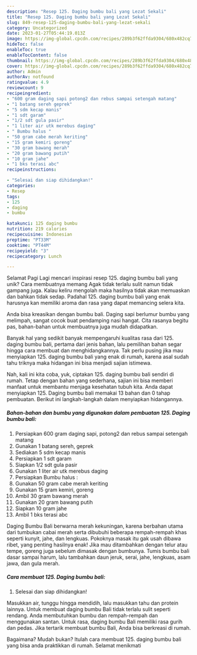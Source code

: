 ```yaml
---
description: "Resep 125. Daging bumbu bali yang Lezat Sekali"
title: "Resep 125. Daging bumbu bali yang Lezat Sekali"
slug: 849-resep-125-daging-bumbu-bali-yang-lezat-sekali
category: Uncategorized
date: 2023-01-27T05:44:19.013Z
image: https://img-global.cpcdn.com/recipes/289b3f62ffda9304/680x482cq70/125-daging-bumbu-bali-foto-resep-utama.jpg
hideToc: false
enableToc: true
enableTocContent: false
thumbnail: https://img-global.cpcdn.com/recipes/289b3f62ffda9304/680x482cq70/125-daging-bumbu-bali-foto-resep-utama.jpg
cover: https://img-global.cpcdn.com/recipes/289b3f62ffda9304/680x482cq70/125-daging-bumbu-bali-foto-resep-utama.jpg
author: Admin
authorAv: notfound
ratingvalue: 4.9
reviewcount: 9
recipeingredient:
- "600 gram daging sapi potong2 dan rebus sampai setengah matang"
- "1 batang sereh geprek"
- "5 sdm kecap manis"
- "1 sdt garam"
- "1/2 sdt gula pasir"
- "1 liter air utk merebus daging"
- " Bumbu halus "
- "50 gram cabe merah keriting"
- "15 gram kemiri goreng"
- "30 gram bawang merah"
- "20 gram bawang putih"
- "10 gram jahe"
- "1 bks terasi abc"
recipeinstructions:

- "Selesai dan siap dihidangkan!"
categories:
- Resep
tags:
- 125
- daging
- bumbu

katakunci: 125 daging bumbu 
nutrition: 219 calories
recipecuisine: Indonesian
preptime: "PT33M"
cooktime: "PT44M"
recipeyield: "3"
recipecategory: Lunch

---
```



Selamat Pagi Lagi mencari inspirasi resep 125. daging bumbu bali yang unik? Cara membuatnya memang Agak tidak terlalu sulit namun tidak gampang juga. Kalau keliru mengolah maka hasilnya tidak akan memuaskan dan bahkan tidak sedap. Padahal 125. daging bumbu bali yang enak harusnya kan memiliki aroma dan rasa yang dapat memancing selera kita.


Anda bisa kreasikan dengan bumbu bali. Daging sapi berlumur bumbu yang melimpah, sangat cocok buat pendamping nasi hangat. Cita rasanya begitu pas, bahan-bahan untuk membuatnya juga mudah didapatkan.

Banyak hal yang sedikit banyak mempengaruhi kualitas rasa dari 125. daging bumbu bali, pertama dari jenis bahan, lalu pemilihan bahan segar hingga cara membuat dan menghidangkannya. Tak perlu pusing jika mau menyiapkan 125. daging bumbu bali yang enak di rumah, karena asal sudah tahu triknya maka hidangan ini bisa menjadi sajian istimewa.


Nah, kali ini kita coba, yuk, ciptakan 125. daging bumbu bali sendiri di rumah. Tetap dengan bahan yang sederhana, sajian ini bisa memberi manfaat untuk membantu menjaga kesehatan tubuh kita. Anda dapat menyiapkan 125. Daging bumbu bali memakai 13 bahan dan 0 tahap pembuatan. Berikut ini langkah-langkah dalam menyiapkan hidangannya.

<!--inarticleads1-->

##### Bahan-bahan dan bumbu yang digunakan dalam pembuatan 125. Daging bumbu bali:

1. Persiapkan 600 gram daging sapi, potong2 dan rebus sampai setengah matang
1. Gunakan 1 batang sereh, geprek
1. Sediakan 5 sdm kecap manis
1. Persiapkan 1 sdt garam
1. Siapkan 1/2 sdt gula pasir
1. Gunakan 1 liter air utk merebus daging
1. Persiapkan  Bumbu halus :
1. Gunakan 50 gram cabe merah keriting
1. Gunakan 15 gram kemiri, goreng
1. Ambil 30 gram bawang merah
1. Gunakan 20 gram bawang putih
1. Siapkan 10 gram jahe
1. Ambil 1 bks terasi abc


Daging Bumbu Bali berwarna merah kekuningan, karena berbahan utama dari tumbukan cabai merah serta dibubuhi beberapa rempah-rempah khas seperti kunyit, jahe, dan lengkuas. Pokoknya masak itu gak usah dibawa ribet, yang penting hasilnya enak! Jika mau ditambahkan dengan telur atau tempe, goreng juga sebelum dimasak dengan bumbunya. Tumis bumbu bali dasar sampai harum, lalu tambahkan daun jeruk, serai, jahe, lengkuas, asam jawa, dan gula merah. 

<!--inarticleads2-->

##### Cara membuat 125. Daging bumbu bali:


1. Selesai dan siap dihidangkan!

Masukkan air, tunggu hingga mendidih, lalu masukkan tahu dan protein lainnya. Untuk membuat daging bumbu Bali tidak terlalu sulit seperti rendang. Anda membutuhkan bumbu dan rempah-rempah dan menggunakan santan. Untuk rasa, daging bumbu Bali memiliki rasa gurih dan pedas. Jika tertarik membuat bumbu Bali, Anda bisa berkreasi di rumah. 

Bagaimana? Mudah bukan? Itulah cara membuat 125. daging bumbu bali yang bisa anda praktikkan di rumah. Selamat menikmati
